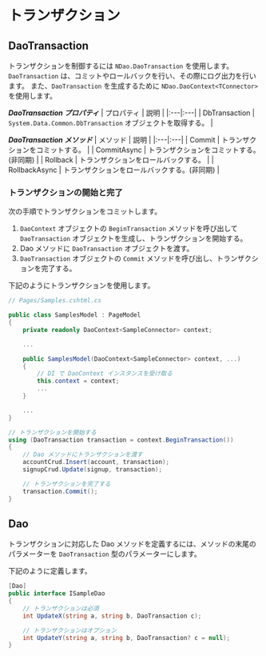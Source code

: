 # トランザクション


## DaoTransaction

トランザクションを制御するには `NDao.DaoTransaction` を使用します。
`DaoTransaction` は、コミットやロールバックを行い、その際にログ出力を行います。
また、`DaoTransaction` を生成するために `NDao.DaoContext<TConnector>` を使用します。

***DaoTransaction プロパティ***
| プロパティ | 説明 |
|:---|:---|
| DbTransaction | `System.Data.Common.DbTransaction` オブジェクトを取得する。 |

***DaoTransaction メソッド***
| メソッド | 説明 |
|:---|:---|
| Commit | トランザクションをコミットする。 |
| CommitAsync | トランザクションをコミットする。(非同期) |
| Rollback | トランザクションをロールバックする。 |
| RollbackAsync | トランザクションをロールバックする。(非同期) |


### トランザクションの開始と完了

次の手順でトランザクションをコミットします。

1. `DaoContext` オブジェクトの `BeginTransaction` メソッドを呼び出して `DaoTransaction` オブジェクトを生成し、トランザクションを開始する。
2. Dao メソッドに `DaoTransaction` オブジェクトを渡す。
3. `DaoTransaction` オブジェクトの `Commit` メソッドを呼び出し、トランザクションを完了する。

下記のようにトランザクションを使用します。

```csharp
// Pages/Samples.cshtml.cs

public class SamplesModel : PageModel
{
	private readonly DaoContext<SampleConnector> context;

	...

    public SamplesModel(DaoContext<SampleConnector> context, ...)
	{
		// DI で DaoContext インスタンスを受け取る
		this.context = context;
		...
	}

	...
}
```

```csharp
// トランザクションを開始する
using (DaoTransaction transaction = context.BeginTransaction())
{
	// Dao メソッドにトランザクションを渡す
	accountCrud.Insert(account, transaction);
	signupCrud.Update(signup, transaction);

	// トランザクションを完了する
	transaction.Commit();
}
```


## Dao

トランザクションに対応した Dao メソッドを定義するには、メソッドの末尾のパラメーターを `DaoTransaction` 型のパラメーターにします。

下記のように定義します。

```csharp
[Dao]
public interface ISampleDao
{
	// トランザクションは必須
	int UpdateX(string a, string b, DaoTransaction c);

	// トランザクションはオプション
	int UpdateY(string a, string b, DaoTransaction? c = null);
}
```
